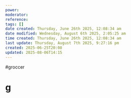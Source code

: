 ```yaml
---
power: 
moderator: 
reference: 
tags: []
date created: Thursday, June 26th 2025, 12:08:34 am
date modified: Wednesday, August 6th 2025, 2:05:25 am
time created: Thursday, June 26th 2025, 12:08:34 am
last update: Thursday, August 7th 2025, 9:27:16 pm
created: 2025-06-25T20:08
updated: 2025-08-06T14:15
---
```

#groccer

# g

# 